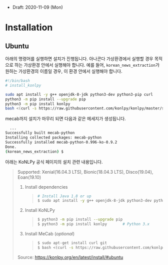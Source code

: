 * Draft: 2020-11-09 (Mon)

# Installation

## Ubuntu

아래의 명령어를 실행하면 설치가 진행됩니다. 아나콘다 가상환경에서 실행할 경우 목적으로 하는 가상환경 안에서 실행해야 합니다. 예를 들어, `korean_news_extraction`가 원하는 가상환경의 이름일 경우, 이 환경 안에서 실행해야 합니다.

```bash
#!/bin/bash
# install_konlpy

sudo apt install -y g++ openjdk-8-jdk python3-dev python3-pip curl
python3 -m pip install --upgrade pip
python3 -m pip install konlpy
bash <(curl -s https://raw.githubusercontent.com/konlpy/konlpy/master/scripts/mecab.sh)
```

mecab까지 설치가 마무리 되면 다음과 같은 메세지가 생성됩니다.

```bash
  ...
Successfully built mecab-python
Installing collected packages: mecab-python
Successfully installed mecab-python-0.996-ko-0.9.2
Done.
(korean_news_extraction) $
```

아래는 KoNLPy 공식 페이지의 설치 관련 내용입니다.

> Supported: Xenial(16.04.3 LTS), Bionic(18.04.3 LTS), Disco(19.04), Eoan(19.10)
>
> 1. Install dependencies
>
>    > ```bash
>    > # Install Java 1.8 or up
>    > $ sudo apt install -y g++ openjdk-8-jdk python3-dev python3-pip curl
>    > ```
>
> 2. Install KoNLPy
>
>    > ```bash
>    > $ python3 -m pip install --upgrade pip
>    > $ python3 -m pip install konlpy       # Python 3.x
>    > ```
>
> 3. Install MeCab (*optional*)
>
>    > ```bash
>    > $ sudo apt-get install curl git
>    > $ bash <(curl -s https://raw.githubusercontent.com/konlpy/konlpy/master/scripts/mecab.sh)
>    > ```
>
> Source: https://konlpy.org/en/latest/install/#ubuntu

